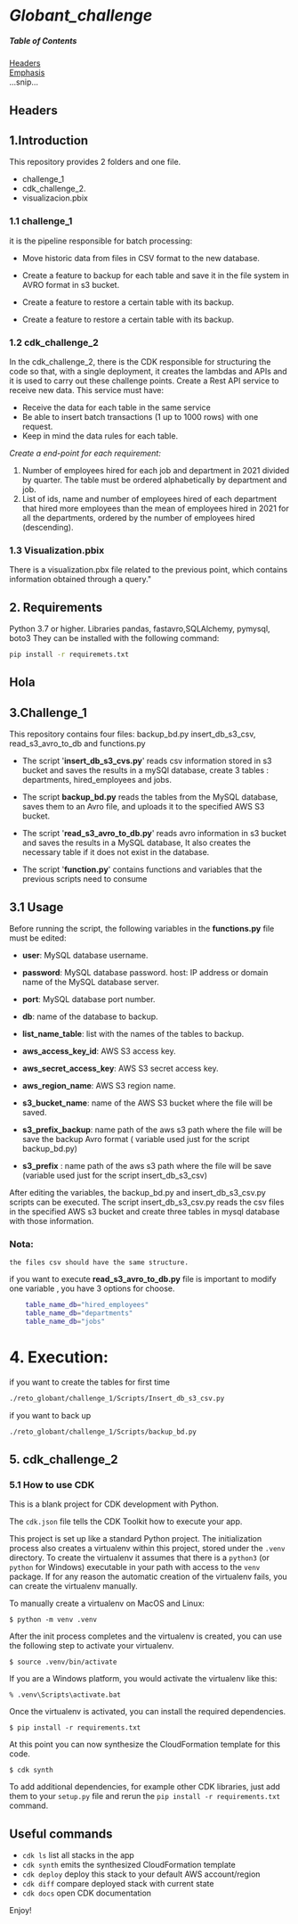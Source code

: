 # *Globant_challenge*


##### Table of Contents  
[Headers](#**3.Challenge_1)  
[Emphasis](#emphasis)  
...snip...    
<a name="headers"/>
## Headers




## **1.Introduction**
This repository provides 2 folders and one file.
* challenge_1 
* cdk_challenge_2.
* visualizacion.pbix

### **1.1 challenge_1**
 it is the pipeline responsible for batch processing:

* Move historic data from files in CSV format to the new database.
* Create a feature to backup for each table and save it in the file system in AVRO format in s3 bucket.

* Create a feature to restore a certain table with its backup.

* Create a feature to restore a certain table with its backup.

### **1.2 cdk_challenge_2**

In the cdk_challenge_2, there is the CDK responsible for structuring the code so that, with a single deployment, it creates the lambdas and APIs and it is used to carry out these challenge points.
 Create a Rest API service to receive new data. This service must have:
  * Receive the data for each table in the same service
  * Be able to insert batch transactions (1 up to 1000 rows) with one request.
  * Keep in mind the data rules for each table.
  
   *Create a end-point for each requirement:*
  1. Number of employees hired for each job and department in 2021 divided by quarter. The
table must be ordered alphabetically by department and job.
  2. List of ids, name and number of employees hired of each department that hired more
  employees than the mean of employees hired in 2021 for all the departments, ordered
  by the number of employees hired (descending).
  
### **1.3 Visualization.pbix**
There is a visualization.pbx file related to the previous point, which contains information obtained through a query."



## **2. Requirements**
Python 3.7 or higher.
Libraries pandas, fastavro,SQLAlchemy, pymysql, boto3 They can be installed with the following command:

```bash
pip install -r requiremets.txt
```

## Hola
## **3.Challenge_1**

This repository contains four files: backup_bd.py insert_db_s3_csv, read_s3_avro_to_db and functions.py

* The script '**insert_db_s3_cvs.py**' reads csv information stored in s3 bucket and saves the results in a mySQl database, create 3 tables : departments, hired_employees and jobs.

* The script **backup_bd.py** reads the tables from the MySQL database, saves them to an Avro file, and uploads it to the specified AWS S3 bucket.

* The script '**read_s3_avro_to_db.py**' reads avro information in s3 bucket and saves the results in a MySQL database,  It also creates the necessary table if it does not exist in the database.
  
* The script '**function.py**' contains functions and variables that the previous  scripts need to consume


## **3.1 Usage**
Before running the script, the following variables in the **functions.py** file must be edited:

* **user**: MySQL database username.

* **password**: MySQL database password.
host: IP address or domain name of the MySQL database server.

* **port**: MySQL database port number.

* **db**: name of the database to backup.

* **list_name_table**: list with the names of the tables to backup.

* **aws_access_key_id**: AWS S3 access key.

* **aws_secret_access_key**: AWS S3 secret access key.

* **aws_region_name**: AWS S3 region name.

* **s3_bucket_name**: name of the AWS S3 bucket where the file will be saved.

* **s3_prefix_backup**: name path of the aws s3 path where the file will be save the backup  Avro format ( variable used just for the script backup_bd.py)

* **s3_prefix** : name path of the aws s3 path where the file will be save
(variable used just for the script insert_db_s3_csv)

After editing the variables, the backup_bd.py and insert_db_s3_csv.py scripts can be executed. The script insert_db_s3_csv.py reads the csv files in the specified AWS s3 bucket and create  three tables in mysql database with those information.



### **Nota**:
    
    the files csv should have the same structure.

if you want to execute **read_s3_avro_to_db.py** file  is important to modify
one variable , you have 3 options for choose.
```bash
    table_name_db="hired_employees"
    table_name_db="departments"
    table_name_db="jobs"
```

# **4. Execution**:
 if you want to create the tables for first time 
```bash
./reto_globant/challenge_1/Scripts/Insert_db_s3_csv.py
```

if you want to back up

```bash
./reto_globant/challenge_1/Scripts/backup_bd.py
```

## **5. cdk_challenge_2**

### **5.1 How to use CDK**

This is a blank project for CDK development with Python.

The `cdk.json` file tells the CDK Toolkit how to execute your app.

This project is set up like a standard Python project.  The initialization
process also creates a virtualenv within this project, stored under the `.venv`
directory.  To create the virtualenv it assumes that there is a `python3`
(or `python` for Windows) executable in your path with access to the `venv`
package. If for any reason the automatic creation of the virtualenv fails,
you can create the virtualenv manually.

To manually create a virtualenv on MacOS and Linux:

```
$ python -m venv .venv
```

After the init process completes and the virtualenv is created, you can use the following
step to activate your virtualenv.

```
$ source .venv/bin/activate
```

If you are a Windows platform, you would activate the virtualenv like this:

```
% .venv\Scripts\activate.bat
```

Once the virtualenv is activated, you can install the required dependencies.

```
$ pip install -r requirements.txt
```

At this point you can now synthesize the CloudFormation template for this code.

```
$ cdk synth
```

To add additional dependencies, for example other CDK libraries, just add
them to your `setup.py` file and rerun the `pip install -r requirements.txt`
command.

## Useful commands

 * `cdk ls`          list all stacks in the app
 * `cdk synth`       emits the synthesized CloudFormation template
 * `cdk deploy`      deploy this stack to your default AWS account/region
 * `cdk diff`        compare deployed stack with current state
 * `cdk docs`        open CDK documentation

Enjoy!

